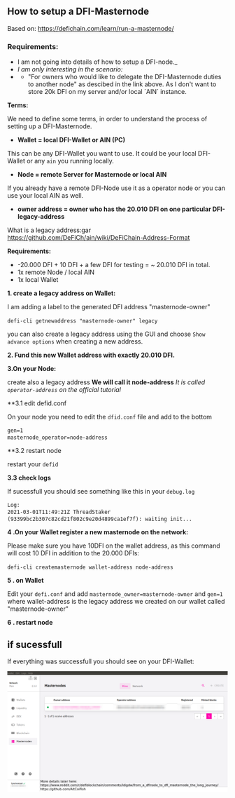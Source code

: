 ## How to setup a DFI-Masternode
Based on: https://defichain.com/learn/run-a-masternode/

### Requirements: 

+ I am not going into details of how to setup a DFI-node._
+ *I am only interesting in the scenario:*
+ + "For owners who would like to delegate the DFI-Masternode duties to another node" as descibed in the link above. As I don't want to store 20k DFI on my server and/or local ´AIN´ instance. 

**Terms:**

We need to define some terms, in order to understand the process of setting up a DFI-Masternode.

+ **Wallet = local DFI-Wallet or AIN (PC)**

This can be any DFI-Wallet you want to use. It could be your local DFI-Wallet or any `ain` you running locally. 

+ **Node =  remote Server for Masternode or local AIN**

If you already have a remote DFI-Node use it as a operator node or you can use your local AIN as well. 

+ **owner address = owner who has the 20.010 DFI on one particular DFI-legacy-address**

What is a legacy address:gar  https://github.com/DeFiCh/ain/wiki/DeFiChain-Address-Format


**Requirements:** 

+ -20.000 DFI + 10 DFI + a few DFI for testing = ~ 20.010 DFI in total. 
+ 1x remote Node  / local AIN
+ 1x local Wallet 

**1. create a legacy address on Wallet:**

I am  adding a label to the generated DFI address "masternode-owner"

`defi-cli getnewaddress "masternode-owner" legacy`

you can also create a legacy address using the GUI and choose `Show advance options` when creating a new address.

**2. Fund this new Wallet address with exactly 20.010 DFI.**


**3.On your Node:** 

create also a legacy address **We will call it node-address**
_It is called `operator-address` on the official tutorial_

**3.1 edit defid.conf

On your node you need to edit the `dfid.conf` file and add to the bottom

```
gen=1
masternode_operator=node-address
```
**3.2 restart node

restart your `defid` 

**3.3 check logs**

If sucessfull you should see something like this in your `debug.log`

```
Log:
2021-03-01T11:49:21Z ThreadStaker (93399bc2b307c82cd21f802c9e20d4899ca1ef7f): waiting init...
```



**4 .On your Wallet register a new masternode on the network:**

Please make sure you have 10DFI on the wallet address, as this command will cost 10 DFI in addition to the 20.000 DFIs:

`defi-cli createmasternode wallet-address node-address`

**5 . on Wallet**

Edit your `defi.conf` and add `masternode_owner=masternode-owner` and `gen=1`  where wallet-address is the legacy address we created on our wallet called "masternode-owner"

**6 . restart node** 

## if sucessfull 

If everything was successfull you should see on your DFI-Wallet:

![DFI Masternode view in Wallet](https://github.com/AltCoiFish/dfi-masternode/blob/main/Wallet-masternode-view.png?raw=true)
